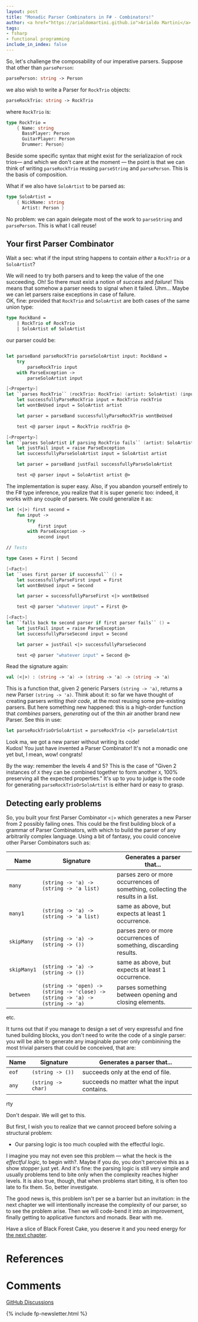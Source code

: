 ```yaml
---
layout: post
title: "Monadic Parser Combinators in F# - Combinators!"
author: <a href="https://arialdomartini.github.io">Arialdo Martini</a>
tags:
- fsharp
- functional programming
include_in_index: false
---
```

So, let's challenge the composability of our imperative parsers.
Suppose that other than `parsePerson`:

```fsharp
parsePerson: string -> Person
```

we also wish to write a Parser for `RockTrio` objects:

```fsharp
parseRockTrio: string -> RockTrio
```

where `RockTrio` is:

```fsharp
type RockTrio =
    { Name: string
      BassPlayer: Person
      GuitarPlayer: Person
      Drummer: Person}
```

Beside some specific syntax that might exist for the serializazion of
rock trios&mdash; and which we don't care at the moment &mdash; the
point is that we can think of writing `parseRockTrio` reusing
`parseString` and `parsePerson`. This is the basis of composition.

What if we also have `SoloArtist` to be parsed as:

```fsharp
type SoloArtist =
    { NickName: string
      Artist: Person }
```

No problem: we can again delegate most of the work to `parseString`
and `parsePerson`. This is what I call reuse!

## Your first Parser Combinator
Wait a sec: what if the input string happens to contain *either* a
`RockTrio` *or* a `SoloArtist`?

We will need to try both parsers and to keep the value of the one
succeeding. Oh! So there must exist a notion of *success* and
*failure*! This means that somehow a parser needs to signal when it
failed. Uhm...  Maybe we can let parsers raise exceptions in case of
failure.  
OK, fine: provided that `RockTrio` and `SoloArtist` are both cases of
the same union type:

```fsharp
type RockBand =
    | RockTrio of RockTrio
    | SoloArtist of SoloArtist
``` 

our parser could be:

```fsharp

let parseBand parseRockTrio parseSoloArtist input: RockBand =
    try
        parseRockTrio input
    with ParseException ->
        parseSoloArtist input

[<Property>]
let ``parses RockTrio`` (rockTrio: RockTrio) (artist: SoloArtist) (input: string) =
    let successfullyParseRockTrio input = RockTrio rockTrio
    let wontBeUsed input = SoloArtist artist

    let parser = parseBand successfullyParseRockTrio wontBeUsed

    test <@ parser input = RockTrio rockTrio @>

[<Property>]
let ``parses SoloArtist if parsing RockTrio fails`` (artist: SoloArtist) (input: string) =
    let justFail input = raise ParseException
    let successfullyParseSoloArtist input = SoloArtist artist

    let parser = parseBand justFail successfullyParseSoloArtist

    test <@ parser input = SoloArtist artist @>
```

The implementation is super easy. Also, if you abandon yourself
entirely to the F# type inference, you realize that it is super
generic too: indeed, it works with any couple of parsers. We could
generalize it as:

```fsharp
let (<|>) first second =
    fun input ->
        try
            first input
        with ParseException ->
            second input

// Tests

type Cases = First | Second

[<Fact>]
let ``uses first parser if successful`` () =
    let successfullyParseFirst input = First
    let wontBeUsed input = Second

    let parser = successfullyParseFirst <|> wontBeUsed

    test <@ parser "whatever input" = First @>

[<Fact>]
let ``falls back to second parser if first parser fails`` () =
    let justFail input = raise ParseException
    let successfullyParseSecond input = Second

    let parser = justFail <|> successfullyParseSecond

    test <@ parser "whatever input" = Second @>
```

Read the signature again:

```fsharp
val (<|>) : (string -> 'a) -> (string -> 'a) -> (string -> 'a)
```


This is a function that, given 2 generic Parsers `(string -> 'a)`,
returns a new Parser `(string -> 'a)`. Think about it: so far we have
thought of creating parsers *writing their code*, at the most reusing
some pre-existing parsers. But here something new happened: this is a
high-order function that *combines* parsers, *generating* out of the
thin air another brand new Parser. See this in use:

```fsharp
let parseRockTrioOrSoloArtist = parseRockTrio <|> parseSoloArtist
```

Look ma, we got a new parser without writing its code!  
Kudos! You just have invented a Parser Combinator! It's not a monadic
one yet but, I mean, wow! congrats!

By the way: remember the levels 4 and 5? This is the case of "Given 2
instances of `X` they can be combined together to form another `X`,
100% preserving all the expected properties." It's up to you to judge
is the code for generating `parseRockTrioOrSoloArtist` is either hard
or easy to grasp.


## Detecting early problems
So, you built your first Parser Combinator `<|>` which generates a new
Parser from 2 possibly failing ones. This could be the first building
block of a grammar of Parser Combinators, with which to build the
parser of any arbitrarily complex language. Using a bit of fantasy,
you could conceive other Parser Combinators such as:

| Name        | Signature                                                                     | Generates a parser that...                                                      |
|-------------|-------------------------------------------------------------------------------|---------------------------------------------------------------------------------|
| `many`      | `(string -> 'a) -> (string -> 'a list)`                                       | parses zero or more occurrences of something, collecting the results in a list. |
| `many1`     | `(string -> 'a) -> (string -> 'a list)`                                       | same as above, but expects at least 1 occurrence.                                |
| `skipMany`  | `(string -> 'a) -> (string -> ())`                                            | parses zero or more occurrences of something, discarding results.               |
| `skipMany1` | `(string -> 'a) -> (string -> ())`                                            | same as above, but expects at least 1 occurrence.                                |
| `between`   | `(string -> 'open) -> (string -> 'close) -> (string -> 'a) -> (string -> 'a)` | parses something between opening and closing elements.                          |

etc.


It turns out that if you manage to design a set of very expressful and
fine tuned building blocks, you don't need to write the code of a
single parser: you will be able to generate any imaginable parser only
combinining the most trivial parsers that could be conceived, that
are:

| Name        | Signature                                                                     | Generates a parser that...                                                      |
|-------------|-------------------------------------------------------------------------------|---------------------------------------------------------------------------------|
| `eof`       | `(string -> ())`                                                              | succeeds only at the end of file.                                               |
| `any`       | `(string -> char)`                                                            | succeeds no matter what the input contains.                                               |
rty

Don't despair. We will get to this.

But first, I wish you to realize that we cannot proceed before solving
a structural problem:

- Our parsing logic is too much coupled with the effectful logic.

I imagine you may not even see this problem &mdash; what the heck is
the *effectful logic*, to begin with?. Maybe if you do, you don't
perceive this as a show stopper just yet. And it's fine: the parsing
logic is still very simple and usually problems tend to bite only when
the complexity reaches higher levels. It is also true, though, that
when problems start biting, it is often too late to fix them. So,
better investigate.

The good news is, this problem isn't per se a barrier but an
invitation: in the next chapter we will intentionally increase the
complexity of our parser, so to see the problem arise. Then we will
code-bend it into an improvement, finally getting to applicative
functors and monads. Bear with me.

Have a slice of Black Forest Cake, you deserve it and you need energy
for [the next chapter](monadic-parser-combinators-4).

# References


# Comments
[GitHub Discussions](https://github.com/arialdomartini/arialdomartini.github.io/discussions/33)



{% include fp-newsletter.html %}
